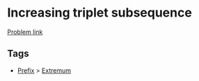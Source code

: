 # Increasing triplet subsequence

[Problem link](https://leetcode.com/problems/increasing-triplet-subsequence)

## Tags

* [Prefix](/README.md#Prefix) > [Extremum](/README.md#Prefix-Extremum)
